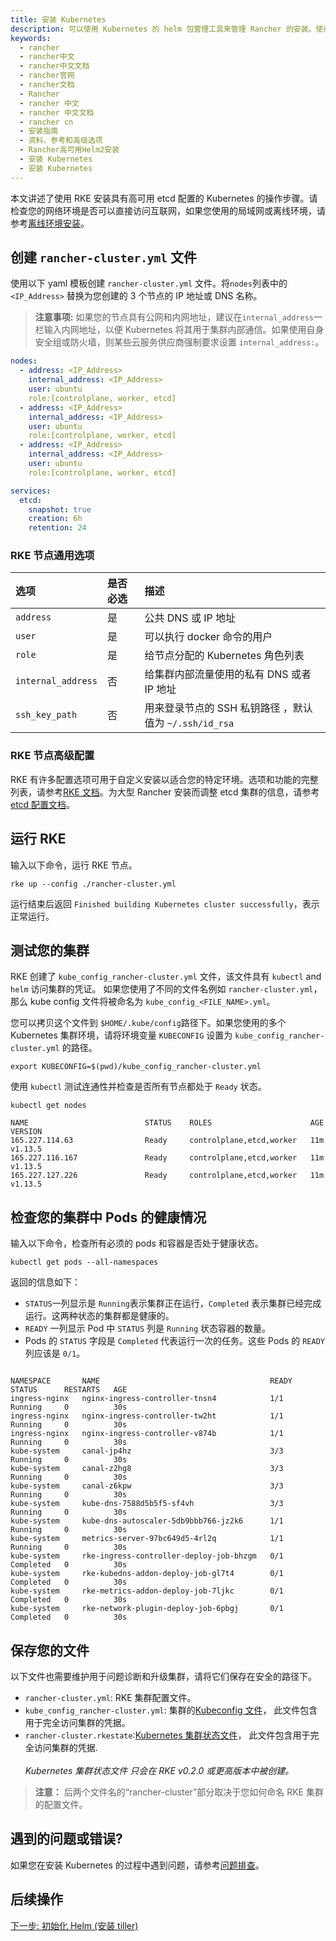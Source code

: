```yaml
---
title: 安装 Kubernetes
description: 可以使用 Kubernetes 的 helm 包管理工具来管理 Rancher 的安装。使用 `helm` 来可以一键安装 Rancher 及其依赖组件。
keywords:
  - rancher
  - rancher中文
  - rancher中文文档
  - rancher官网
  - rancher文档
  - Rancher
  - rancher 中文
  - rancher 中文文档
  - rancher cn
  - 安装指南
  - 资料、参考和高级选项
  - Rancher高可用Helm2安装
  - 安装 Kubernetes
  - 安装 Kubernetes
---
```


本文讲述了使用 RKE 安装具有高可用 etcd 配置的 Kubernetes 的操作步骤。请检查您的网络环境是否可以直接访问互联网，如果您使用的局域网或离线环境，请参考[离线环境安装](/docs/rancher2.5/installation/other-installation-methods/air-gap/_index)。

## 创建 `rancher-cluster.yml` 文件

使用以下 yaml 模板创建 `rancher-cluster.yml` 文件。将`nodes`列表中的`<IP_Address>` 替换为您创建的 3 个节点的 IP 地址或 DNS 名称。

> **注意事项:** 如果您的节点具有公网和内网地址，建议在`internal_address`一栏输入内网地址，以便 Kubernetes 将其用于集群内部通信。如果使用自身安全组或防火墙，则某些云服务供应商强制要求设置 `internal_address:`。

```yaml
nodes:
  - address: <IP_Address>
    internal_address: <IP_Address>
    user: ubuntu
    role:[controlplane, worker, etcd]
  - address: <IP_Address>
    internal_address: <IP_Address>
    user: ubuntu
    role:[controlplane, worker, etcd]
  - address: <IP_Address>
    internal_address: <IP_Address>
    user: ubuntu
    role:[controlplane, worker, etcd]

services:
  etcd:
    snapshot: true
    creation: 6h
    retention: 24
```

### RKE 节点通用选项

| 选项               | 是否必选 | 描述                                                   |
| :----------------- | :------- | :----------------------------------------------------- |
| `address`          | 是       | 公共 DNS 或 IP 地址                                    |
| `user`             | 是       | 可以执行 docker 命令的用户                             |
| `role`             | 是       | 给节点分配的 Kubernetes 角色列表                       |
| `internal_address` | 否       | 给集群内部流量使用的私有 DNS 或者 IP 地址              |
| `ssh_key_path`     | 否       | 用来登录节点的 SSH 私钥路径 ，默认值为 `~/.ssh/id_rsa` |

### RKE 节点高级配置

RKE 有许多配置选项可用于自定义安装以适合您的特定环境。选项和功能的完整列表，请参考[RKE 文档](/docs/rke/config-options/_index)。为大型 Rancher 安装而调整 etcd 集群的信息，请参考[etcd 配置文档](/docs/rancher2.5/installation/options/etcd/_index)。

## 运行 RKE

输入以下命令，运行 RKE 节点。

```
rke up --config ./rancher-cluster.yml
```

运行结束后返回 `Finished building Kubernetes cluster successfully`，表示正常运行。

## 测试您的集群

RKE 创建了 `kube_config_rancher-cluster.yml` 文件，该文件具有 `kubectl` and `helm` 访问集群的凭证。 如果您使用了不同的文件名例如 `rancher-cluster.yml`， 那么 kube config 文件将被命名为 `kube_config_<FILE_NAME>.yml`。

您可以拷贝这个文件到 `$HOME/.kube/config`路径下。如果您使用的多个 Kubernetes 集群环境，请将环境变量 `KUBECONFIG` 设置为 `kube_config_rancher-cluster.yml` 的路径。

```
export KUBECONFIG=$(pwd)/kube_config_rancher-cluster.yml
```

使用 `kubectl` 测试连通性并检查是否所有节点都处于 `Ready` 状态。

```
kubectl get nodes

NAME                          STATUS    ROLES                      AGE       VERSION
165.227.114.63                Ready     controlplane,etcd,worker   11m       v1.13.5
165.227.116.167               Ready     controlplane,etcd,worker   11m       v1.13.5
165.227.127.226               Ready     controlplane,etcd,worker   11m       v1.13.5
```

## 检查您的集群中 Pods 的健康情况

输入以下命令，检查所有必须的 pods 和容器是否处于健康状态。

```
kubectl get pods --all-namespaces
```

返回的信息如下：

- `STATUS`一列显示是 `Running`表示集群正在运行，`Completed` 表示集群已经完成运行。这两种状态的集群都是健康的。
- `READY` 一列显示 Pod 中 `STATUS` 列是 `Running` 状态容器的数量。
- Pods 的 `STATUS` 字段是 `Completed` 代表运行一次的任务。这些 Pods 的 `READY`列应该是 `0/1`。

```

NAMESPACE       NAME                                      READY     STATUS      RESTARTS   AGE
ingress-nginx   nginx-ingress-controller-tnsn4            1/1       Running     0          30s
ingress-nginx   nginx-ingress-controller-tw2ht            1/1       Running     0          30s
ingress-nginx   nginx-ingress-controller-v874b            1/1       Running     0          30s
kube-system     canal-jp4hz                               3/3       Running     0          30s
kube-system     canal-z2hg8                               3/3       Running     0          30s
kube-system     canal-z6kpw                               3/3       Running     0          30s
kube-system     kube-dns-7588d5b5f5-sf4vh                 3/3       Running     0          30s
kube-system     kube-dns-autoscaler-5db9bbb766-jz2k6      1/1       Running     0          30s
kube-system     metrics-server-97bc649d5-4rl2q            1/1       Running     0          30s
kube-system     rke-ingress-controller-deploy-job-bhzgm   0/1       Completed   0          30s
kube-system     rke-kubedns-addon-deploy-job-gl7t4        0/1       Completed   0          30s
kube-system     rke-metrics-addon-deploy-job-7ljkc        0/1       Completed   0          30s
kube-system     rke-network-plugin-deploy-job-6pbgj       0/1       Completed   0          30s
```

## 保存您的文件

以下文件也需要维护用于问题诊断和升级集群，请将它们保存在安全的路径下。

- `rancher-cluster.yml`: RKE 集群配置文件。
- `kube_config_rancher-cluster.yml`: 集群的[Kubeconfig 文件](/docs/rke/kubeconfig/_index)， 此文件包含用于完全访问集群的凭据。
- `rancher-cluster.rkestate`:[Kubernetes 集群状态文件](/docs/rke/installation/_index)， 此文件包含用于完全访问集群的凭据.<br/><br/>_Kubernetes 集群状态文件 只会在 RKE v0.2.0 或更高版本中被创建。_

> **注意：** 后两个文件名的“rancher-cluster”部分取决于您如何命名 RKE 集群的配置文件。

## 遇到的问题或错误?

如果您在安装 Kubernetes 的过程中遇到问题，请参考[问题排查](/docs/rancher2.5/installation/options/helm2/kubernetes-rke/troubleshooting/_index)。

## 后续操作

[下一步: 初始化 Helm (安装 tiller)](/docs/rancher2.5/installation/options/helm2/helm-init/_index)
